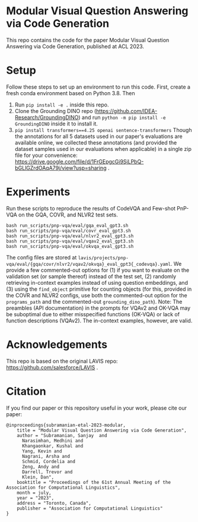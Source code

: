 # Modular Visual Question Answering via Code Generation

This repo contains the code for the paper Modular Visual Question Answering via Code Generation, published at ACL 2023.

# Setup
Follow these steps to set up an environment to run this code. First, create a fresh conda environment based on Python 3.8. Then
1. Run `pip install -e .` inside this repo. 
2. Clone the Grounding DINO repo (https://github.com/IDEA-Research/GroundingDINO) and run `python -m pip install -e GroundingDINO` inside it to install it.
3. `pip install transformers==4.25 openai sentence-transformers`
Though the annotations for all 5 datasets used in our paper's evaluations are available online, we collected these annotations (and provided the dataset samples used in our evaluations when applicable) in a single zip file for your convenience: https://drive.google.com/file/d/1FrGEpgcGi9SjLPbQ-bGLlGZrdOAqA79j/view?usp=sharing .

# Experiments
Run these scripts to reproduce the results of CodeVQA and Few-shot PnP-VQA on the GQA, COVR, and NLVR2 test sets.
```
bash run_scripts/pnp-vqa/eval/gqa_eval_gpt3.sh
bash run_scripts/pnp-vqa/eval/covr_eval_gpt3.sh
bash run_scripts/pnp-vqa/eval/nlvr2_eval_gpt3.sh
bash run_scripts/pnp-vqa/eval/vqav2_eval_gpt3.sh
bash run_scripts/pnp-vqa/eval/okvqa_eval_gpt3.sh
```
The config files are stored at `lavis/projects/pnp-vqa/eval/{gqa/covr/nlvr2/vqav2/okvqa}_eval_gpt3{_codevqa}.yaml`. We provide a few commented-out options for (1) if you want to evaluate on the validation set (or sample thereof) instead of the test set, (2) randomly retrieving in-context examples instead of using question embeddings, and (3) using the `find_object` primitive for counting objects (for this, provided in the COVR and NLVR2 configs, use both the commented-out option for the `programs_path` and the commented-out `grounding_dino_path`).
Note: The preambles (API documentation) in the prompts for VQAv2 and OK-VQA may be suboptimal due to either misspecified functions (OK-VQA) or lack of function descriptions (VQAv2). The in-context examples, however, are valid.

# Acknowledgements
This repo is based on the original LAVIS repo: https://github.com/salesforce/LAVIS .

# Citation
If you find our paper or this repository useful in your work, please cite our paper:
```
@inproceedings{subramanian-etal-2023-modular,
    title = "Modular Visual Question Answering via Code Generation",
    author = "Subramanian, Sanjay  and
      Narasimhan, Medhini and
      Khangaonkar, Kushal and
      Yang, Kevin and
      Nagrani, Arsha and
      Schmid, Cordelia and
      Zeng, Andy and
      Darrell, Trevor and
      Klein, Dan",
    booktitle = "Proceedings of the 61st Annual Meeting of the Association for Computational Linguistics",
    month = july,
    year = "2023",
    address = "Toronto, Canada",
    publisher = "Association for Computational Linguistics"
}
```
